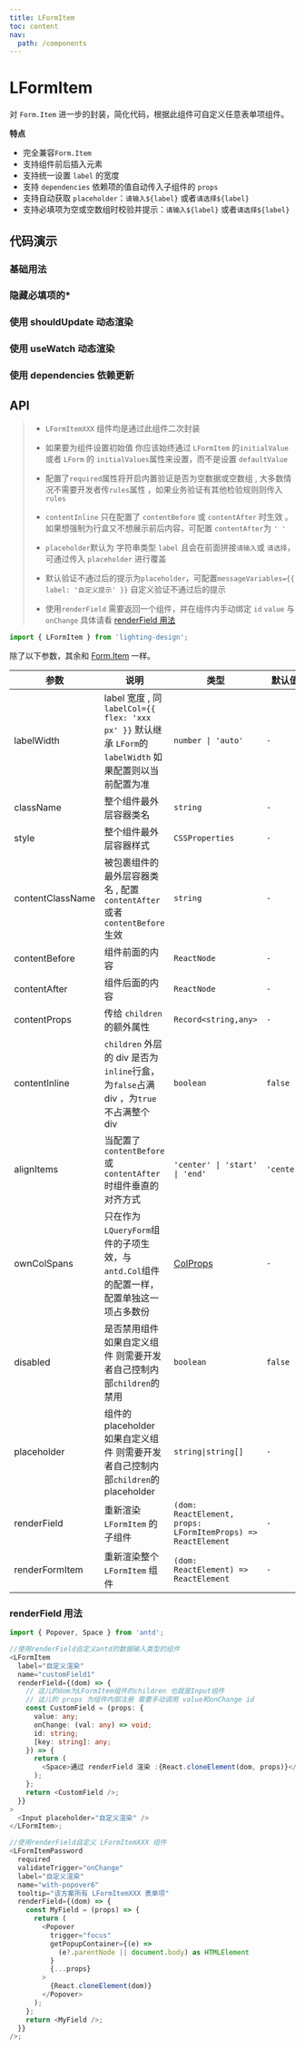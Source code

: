 ```yaml
---
title: LFormItem
toc: content
nav:
  path: /components
---
```


# LFormItem

对 `Form.Item` 进一步的封装，简化代码，根据此组件可自定义任意表单项组件。

**特点**

- 完全兼容`Form.Item`
- 支持组件前后插入元素
- 支持统一设置 `label` 的宽度
- 支持 `dependencies` 依赖项的值自动传入子组件的 `props`
- 支持自动获取 `placeholder`：`请输入${label}` 或者`请选择${label}`
- 支持必填项为空或空数组时校验并提示：`请输入${label}` 或者`请选择${label}`

## 代码演示

### 基础用法

<code src='./demos/Demo2.tsx'></code>

### 隐藏必填项的\*

<code src='./demos/Demo5.tsx'></code>

### 使用 shouldUpdate 动态渲染

<code src='./demos/Demo1.tsx'></code>

### 使用 useWatch 动态渲染

<code src='./demos/Demo3.tsx'></code>

### 使用 dependencies 依赖更新

<code src='./demos/Demo4.tsx'></code>

## API

> - `LFormItemXXX` 组件均是通过此组件二次封装
>
> - 如果要为组件设置初始值 你应该始终通过 `LFormItem` 的`initialValue`或者 `LForm` 的 `initialValues`属性来设置，而不是设置 `defaultValue`
>
> - 配置了`required`属性将开启内置验证是否为空数据或空数组 , 大多数情况不需要开发者传`rules`属性 ，如果业务验证有其他检验规则则传入 `rules`
>
> - `contentInline` 只在配置了 `contentBefore` 或 `contentAfter` 时生效 。如果想强制为行盒又不想展示前后内容，可配置 `contentAfter`为 `' '`
>
> - `placeholder`默认为 字符串类型 `label` 且会在前面拼接`请输入`或 `请选择`，可通过传入 `placeholder` 进行覆盖
>
> - 默认验证不通过后的提示为`placeholder`，可配置`messageVariables={{ label: '自定义提示' }}` 自定义验证不通过后的提示
>
> - 使用`renderField` 需要返回一个组件，并在组件内手动绑定 `id` `value` 与 `onChange` 具体请看 [renderField 用法](/components/form-item#renderfield-用法)

```ts
import { LFormItem } from 'lighting-design';
```

除了以下参数，其余和 [Form.Item](https://ant.design/components/form-cn#formitem) 一样。

| 参数             | 说明                                                                                                     | 类型                                                         | 默认值     |
| ---------------- | -------------------------------------------------------------------------------------------------------- | ------------------------------------------------------------ | ---------- |
| labelWidth       | label 宽度 , 同 `labelCol={{ flex: 'xxx px' }}` 默认继承 `LForm`的 `labelWidth` 如果配置则以当前配置为准 | `number \| 'auto'`                                           | `-`        |
| className        | 整个组件最外层容器类名                                                                                   | `string`                                                     | `-`        |
| style            | 整个组件最外层容器样式                                                                                   | `CSSProperties`                                              | `-`        |
| contentClassName | 被包裹组件的最外层容器类名 , 配置 `contentAfter` 或者 `contentBefore` 生效                               | `string`                                                     | `-`        |
| contentBefore    | 组件前面的内容                                                                                           | `ReactNode`                                                  | `-`        |
| contentAfter     | 组件后面的内容                                                                                           | `ReactNode`                                                  | `-`        |
| contentProps     | 传给 `children` 的额外属性                                                                               | `Record<string,any>`                                         | `-`        |
| contentInline    | `children` 外层的 div 是否为 `inline`行盒，为`false`占满 div ，为`true`不占满整个 div                    | `boolean`                                                    | `false`    |
| alignItems       | 当配置了 `contentBefore` 或 `contentAfter` 时组件垂直的对齐方式                                          | `'center' \| 'start' \| 'end'`                               | `'center'` |
| ownColSpans      | 只在作为`LQueryForm`组件的子项生效，与`antd.Col`组件的配置一样，配置单独这一项占多数份                   | [ColProps](https://ant.design/components/grid-cn/#col)       | `-`        |
| disabled         | 是否禁用组件<br>如果自定义组件 则需要开发者自己控制内部`children`的禁用                                  | `boolean`                                                    | `false`    |
| placeholder      | 组件的 placeholder<br>如果自定义组件 则需要开发者自己控制内部`children`的 placeholder                    | `string\|string[]`                                           | `-`        |
| renderField      | 重新渲染 `LFormItem` 的子组件                                                                            | `(dom: ReactElement, props: LFormItemProps) => ReactElement` | `-`        |
| renderFormItem   | 重新渲染整个 `LFormItem` 组件                                                                            | `(dom: ReactElement) => ReactElement`                        | `-`        |

### renderField 用法

```ts
import { Popover, Space } from 'antd';

//使用renderField自定义antd的数据输入类型的组件
<LFormItem
  label="自定义渲染"
  name="customField1"
  renderField={(dom) => {
    // 这儿的dom为LFormItem组件的children 也就是Input组件
    // 这儿的 props 为组件内部注册 需要手动调用 value和onChange id
    const CustomField = (props: {
      value: any;
      onChange: (val: any) => void;
      id: string;
      [key: string]: any;
    }) => {
      return (
        <Space>通过 renderField 渲染 :{React.cloneElement(dom, props)}</Space>
      );
    };
    return <CustomField />;
  }}
>
  <Input placeholder="自定义渲染" />
</LFormItem>;

//使用renderField自定义 LFormItemXXX 组件
<LFormItemPassword
  required
  validateTrigger="onChange"
  label="自定义渲染"
  name="with-popover6"
  tooltip="该方案所有 LFormItemXXX 表单项"
  renderField={(dom) => {
    const MyField = (props) => {
      return (
        <Popover
          trigger="focus"
          getPopupContainer={(e) =>
            (e?.parentNode || document.body) as HTMLElement
          }
          {...props}
        >
          {React.cloneElement(dom)}
        </Popover>
      );
    };
    return <MyField />;
  }}
/>;
```
